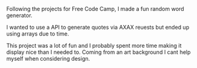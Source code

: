 Following the projects for Free Code Camp, I made a fun random word generator. 

I wanted to use a API to generate quotes via AXAX reuests but ended up using arrays due to time.

This project was a lot of fun and I probably spent more time making it display nice than I needed to.
Coming from an art background I cant help myself when considering design. 